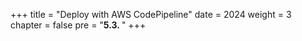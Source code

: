 +++
title = "Deploy with AWS CodePipeline"
date = 2024
weight = 3
chapter = false
pre = "<b>5.3. </b>"
+++